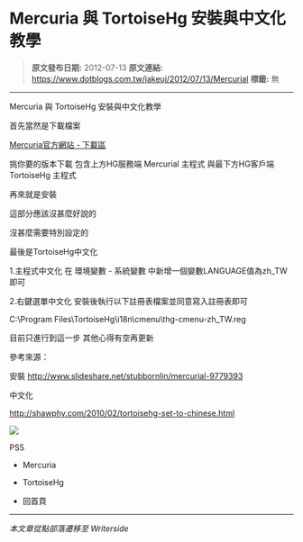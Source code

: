 # Mercuria 與 TortoiseHg 安裝與中文化教學

> **原文發布日期:** 2012-07-13
> **原文連結:** https://www.dotblogs.com.tw/jakeuj/2012/07/13/Mercurial
> **標籤:** 無

---

Mercuria 與 TortoiseHg 安裝與中文化教學

首先當然是下載檔案

[Mercuria官方網站 - 下載區](http://mercurial.selenic.com/downloads/)

挑你要的版本下載
包含上方HG服務端 Mercurial 主程式
與最下方HG客戶端 TortoiseHg 主程式

再來就是安裝

這部分應該沒甚麼好說的

沒甚麼需要特別設定的

最後是TortoiseHg中文化

1.主程式中文化
在 環境變數 - 系統變數 中新增一個變數LANGUAGE值為zh\_TW即可

2.右鍵選單中文化
安裝後執行以下註冊表檔案並同意寫入註冊表即可

C:\Program Files\TortoiseHg\i18n\cmenu\thg-cmenu-zh\_TW.reg

目前只進行到這一步
其他心得有空再更新

參考來源：

安裝
<http://www.slideshare.net/stubbornlin/mercurial-9779393>

中文化

<http://shawphy.com/2010/02/tortoisehg-set-to-chinese.html>

![](https://card.psnprofiles.com/1/jakeuj.png)

PS5

* Mercuria
* TortoiseHg

* 回首頁

---

*本文章從點部落遷移至 Writerside*
